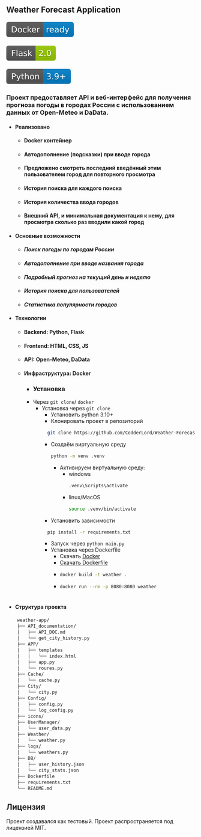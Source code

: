 ## Weather Forecast Application
#### ![Docker-ready-blue.svg](icons/Docker-ready-blue.svg)
#### ![Flask-2.0-green.svg](icons/Flask-2.0-green.svg)
#### ![Python-3.9+-blue.svg](icons/Python-3.9%2B-blue.svg)

### Проект предоставляет API и веб-интерфейс для получения прогноза погоды в городах России с использованием данных от Open-Meteo и DaData.

- #### Реализовано 
  - #### Docker контейнер
  - #### Автодополнение (подсказки) при вводе города
  - #### Предложено смотреть последний введённый этим пользователем город для повторного просмотра
  - #### История поиска для каждого поиска
  - #### История количества ввода городов
  - #### Внешний API, и минимальная документация к нему, для просмотра сколько раз вводили какой город 


- #### Основные возможности 
    - #### _Поиск погоды по городам России_
    - #### _Автодополнение при вводе названия города_
    - #### _Подробный прогноз на текущий день и неделю_
    - #### _История поиска для пользователей_
    - #### _Статистика популярности городов_

- #### Технологии
  - #### Backend: Python, Flask
  - #### Frontend: HTML, CSS, JS
  - #### API: Open-Meteo, DaData
  - #### Инфраструктура: Docker

    - ### Установка
    - Через ```git clone```/ ```docker```
      - Установка через ```git clone```
        - Установить python 3.10+
        - Клонировать проект в репозиторий 
        ```bash
          git clone https://github.com/CodderLord/Weather-Forecast.git
        ```
        - Создаём виртуальную среду
            ```bash
            python -m venv .venv
            ```
          - Активируем виртуальную среду:
            - windows
              ```bash
              .venv\Scripts\activate
              ```
            - linux/MacOS
              ```bash
              source .venv/bin/activate
              ```
        - Установить зависимости 
        ```bash
          pip install -r requirements.txt
        ```
        - Запуск через ```python main.py```
        - Установка через Dockerfile 
          - Скачать [Docker](https://www.docker.com/products/docker-desktop/)
          - [Скачать Dockerfile](https://raw.githubusercontent.com/CodderLord/Weather-Forecast/refs/heads/master/Dockerfile)
          - ```bash
            docker build -t weather .
          - ```bash
            docker run --rm -p 8080:8080 weather
            


- #### Структура проекта
```
    weather-app/
    ├── API_documentation/
    │   ├── API_DOC.md
    │   └── get_city_history.py
    ├── APP/
    │   ├── templates
    │   │   └── index.html
    │   ├── app.py
    │   └── roures.py
    ├── Cache/
    │   └── cache.py
    ├── City/
    │   └── city.py
    ├── Config/
    │   ├── config.py   
    │   └── log_config.py
    ├── icons/
    ├── UserManager/
    │   └── user_data.py
    ├── Weather/
    │   └── weather.py
    ├── logs/
    │   └── weathers.py
    ├── DB/
    │   ├── user_history.json
    │   └── city_stats.json
    ├── Dockerfile           
    ├── requirements.txt     
    └── README.md            
```

## Лицензия
Проект создавался как тестовый. Проект распространяется под лицензией MIT.



